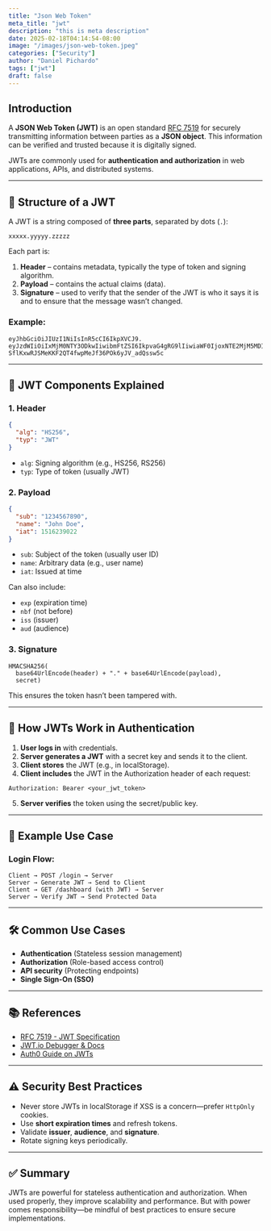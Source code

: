 ```yaml
---
title: "Json Web Token"
meta_title: "jwt"
description: "this is meta description"
date: 2025-02-18T04:14:54-08:00
image: "/images/json-web-token.jpeg"
categories: ["Security"]
author: "Daniel Pichardo"
tags: ["jwt"]
draft: false
---
```


## Introduction

A **JSON Web Token (JWT)** is an open standard [RFC 7519](https://datatracker.ietf.org/doc/html/rfc7519) for securely transmitting information between parties as a **JSON object**. This information can be verified and trusted because it is digitally signed.

JWTs are commonly used for **authentication and authorization** in web applications, APIs, and distributed systems.

---

## 🔧 Structure of a JWT

A JWT is a string composed of **three parts**, separated by dots (`.`):

```shell
xxxxx.yyyyy.zzzzz
```

Each part is:

1. **Header** – contains metadata, typically the type of token and signing algorithm.
2. **Payload** – contains the actual claims (data).
3. **Signature** – used to verify that the sender of the JWT is who it says it is and to ensure that the message wasn’t changed.

### Example:

```text
eyJhbGciOiJIUzI1NiIsInR5cCI6IkpXVCJ9.
eyJzdWIiOiIxMjM0NTY3ODkwIiwibmFtZSI6IkpvaG4gRG9lIiwiaWF0IjoxNTE2MjM5MDIyfQ.
SflKxwRJSMeKKF2QT4fwpMeJf36POk6yJV_adQssw5c
```

---

## 🧩 JWT Components Explained

### 1. Header

```json
{
  "alg": "HS256",
  "typ": "JWT"
}
```

- `alg`: Signing algorithm (e.g., HS256, RS256)
- `typ`: Type of token (usually JWT)

### 2. Payload

```json
{
  "sub": "1234567890",
  "name": "John Doe",
  "iat": 1516239022
}
```

- `sub`: Subject of the token (usually user ID)
- `name`: Arbitrary data (e.g., user name)
- `iat`: Issued at time

Can also include:
- `exp` (expiration time)
- `nbf` (not before)
- `iss` (issuer)
- `aud` (audience)

### 3. Signature

```text
HMACSHA256(
  base64UrlEncode(header) + "." + base64UrlEncode(payload),
  secret)
```

This ensures the token hasn’t been tampered with.

---

## 🚀 How JWTs Work in Authentication

1. **User logs in** with credentials.
2. **Server generates a JWT** with a secret key and sends it to the client.
3. **Client stores** the JWT (e.g., in localStorage).
4. **Client includes** the JWT in the Authorization header of each request:

```http
Authorization: Bearer <your_jwt_token>
```

5. **Server verifies** the token using the secret/public key.

---

## 🧪 Example Use Case

### Login Flow:

```plaintext
Client → POST /login → Server
Server → Generate JWT → Send to Client
Client → GET /dashboard (with JWT) → Server
Server → Verify JWT → Send Protected Data
```

---

## 🛠 Common Use Cases

- **Authentication** (Stateless session management)
- **Authorization** (Role-based access control)
- **API security** (Protecting endpoints)
- **Single Sign-On (SSO)**

---

## 📚 References

- [RFC 7519 - JWT Specification](https://datatracker.ietf.org/doc/html/rfc7519)
- [JWT.io Debugger & Docs](https://jwt.io/)
- [Auth0 Guide on JWTs](https://auth0.com/learn/json-web-tokens/)

---

## ⚠️ Security Best Practices

- Never store JWTs in localStorage if XSS is a concern—prefer `HttpOnly` cookies.
- Use **short expiration times** and refresh tokens.
- Validate **issuer**, **audience**, and **signature**.
- Rotate signing keys periodically.

---

## ✅ Summary

JWTs are powerful for stateless authentication and authorization. When used properly, they improve scalability and performance. But with power comes responsibility—be mindful of best practices to ensure secure implementations.
